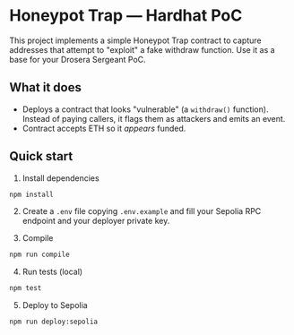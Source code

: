 
# Honeypot Trap — Hardhat PoC

This project implements a simple Honeypot Trap contract to capture addresses that attempt to "exploit" a fake withdraw function. Use it as a base for your Drosera Sergeant PoC.

## What it does

- Deploys a contract that looks "vulnerable" (a `withdraw()` function). Instead of paying callers, it flags them as attackers and emits an event.
- Contract accepts ETH so it _appears_ funded.

## Quick start

1. Install dependencies

```bash
npm install
```

2. Create a `.env` file copying `.env.example` and fill your Sepolia RPC endpoint and your deployer private key.

3. Compile

```bash
npm run compile
```

4. Run tests (local)

```bash
npm test
```

5. Deploy to Sepolia

```bash
npm run deploy:sepolia
```
